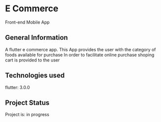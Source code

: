 # E Commerce

 Front-end Mobile App

## General Information

A flutter e commerce app. This App provides the user 
with the category of foods available for purchase
In order to facilitate online purchase shoping cart 
is provided to the user


## Technologies used 

  flutter: 3.0.0
  
## Project Status

Project is: in progress










